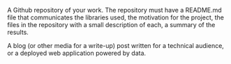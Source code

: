 A Github repository of your work.
The repository must have a README.md file that communicates the libraries used, the motivation for the project, the files in the repository with a small description of each, a summary of the results.


A blog (or other media for a write-up) post written for a technical audience, or a deployed web application powered by data.
